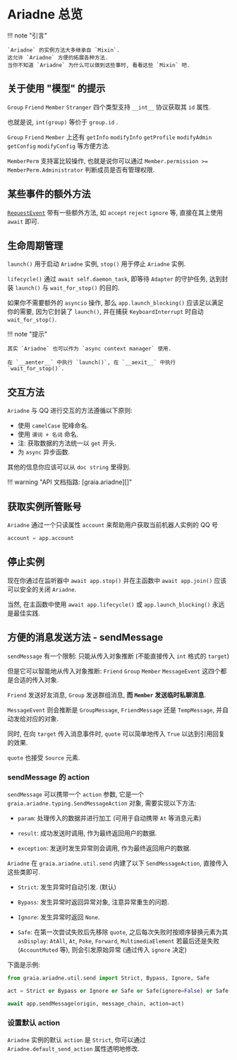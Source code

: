 # Ariadne 总览

!!! note "引言"

    `Ariadne` 的实例方法大多继承自 `Mixin`.
    这允许 `Ariadne` 方便的拓展各种方法.
    当你不知道 `Ariadne` 为什么可以做到这些事时, 看看这些 `Mixin` 吧.

## 关于使用 "模型" 的提示

`Group` `Friend` `Member` `Stranger` 四个类型支持 `__int__` 协议获取其 `id` 属性.

也就是说, `int(group)` 等价于 `group.id` .

`Group` `Friend` `Member` 上还有 `getInfo` `modifyInfo` `getProfile` `modifyAdmin` `getConfig` `modifyConfig` 等方便方法.

`MemberPerm` 支持富比较操作, 也就是说你可以通过 `Member.permission >= MemberPerm.Administrator` 判断成员是否有管理权限.

## 某些事件的额外方法

[`RequestEvent`](https://github.com/GraiaProject/Ariadne/blob/master/src/graia/ariadne/event/mirai.py#L773)
带有一些额外方法, 如 `accept` `reject` `ignore` 等, 直接在其上使用 `await` 即可.

## 生命周期管理

`launch()` 用于启动 `Ariadne` 实例, `stop()` 用于停止 `Ariadne` 实例.

`lifecycle()` 通过 `await self.daemon_task`, 即等待 `Adapter` 的守护任务, 达到封装 `launch()` 与 `wait_for_stop()` 的目的.

如果你不需要额外的 `asyncio` 操作, 那么 `app.launch_blocking()` 应该足以满足你的需要, 因为它封装了 `launch()`, 并在捕获 `KeyboardInterrupt` 时自动 `wait_for_stop()`.

!!! note "提示"

    其实 `Ariadne` 也可以作为 `async context manager` 使用.

    在 `__aenter__` 中执行 `launch()`, 在 `__aexit__` 中执行 `wait_for_stop()`.

## 交互方法

`Ariadne` 与 QQ 进行交互的方法遵循以下原则:

- 使用 `camelCase` 驼峰命名.
- 使用 `谓词 + 名词` 命名.
- 注: 获取数据的方法统一以 `get` 开头.
- 为 `async` 异步函数.

其他的信息你应该可以从 `doc string` 里得到.

!!! warning "API 文档指路: [graia.ariadne][]"

## 获取实例所管账号

`Ariadne` 通过一个只读属性 `account` 来帮助用户获取当前机器人实例的 QQ 号

```python
account = app.account
```

## 停止实例

现在你通过在监听器中 `await app.stop()` 并在主函数中 `await app.join()` 应该可以安全的关闭 `Ariadne`.

当然, 在主函数中使用 `await app.lifecycle()` 或 `app.launch_blocking()` 永远是最佳实践.

## 方便的消息发送方法 - sendMessage

`sendMessage` 有一个限制: 只能从传入对象推断 (不能直接传入 `int` 格式的 `target`)

但是它可以智能地从传入对象推断: `Friend` `Group` `Member` `MessageEvent` 这四个都是合适的传入对象.

`Friend` 发送好友消息, `Group` 发送群组消息, **而 `Member` 发送临时私聊消息**.

`MessageEvent` 则会推断是 `GroupMessage`, `FriendMessage` 还是 `TempMessage`, 并自动发给对应的对象.

同时, 在向 `target` 传入消息事件时, `quote` 可以简单地传入 `True` 以达到引用回复的效果.

`quote` 也接受 `Source` 元素.

### sendMessage 的 action

`sendMessage` 可以携带一个 `action` 参数,
它是一个 `graia.ariadne.typing.SendMessageAction` 对象, 需要实现以下方法:

- `param`: 处理传入的数据并进行加工 (可用于自动携带 `At` 等消息元素)

- `result`: 成功发送时调用, 作为最终返回用户的数据.

- `exception`: 发送时发生异常则会调用, 作为最终返回用户的数据.

`Ariadne` 在 `graia.ariadne.util.send` 内建了以下 `SendMessageAction`, 直接传入这些类即可.

- `Strict`: 发生异常时自动引发. (默认)

- `Bypass`: 发生异常时返回异常对象, 注意异常重生的问题.

- `Ignore`: 发生异常时返回 `None`.

- `Safe`: 在第一次尝试失败后先移除 `quote`,
之后每次失败时按顺序替换元素为其 `asDisplay`: `AtAll`, `At`, `Poke`, `Forward`, `MultimediaElement`
若最后还是失败 (`AccountMuted` 等), 则会引发原始异常 (通过传入 `ignore` 决定)

下面是示例:

```py
from graia.ariadne.util.send import Strict, Bypass, Ignore, Safe

act = Strict or Bypass or Ignore or Safe or Safe(ignore=False) or Safe(ignore=True) # 看你怎么选择

await app.sendMessage(origin, message_chain, action=act)
```

### 设置默认 action

`Ariadne` 实例的默认 `action` 是 `Strict`, 你可以通过 `Ariadne.default_send_action` 属性透明地修改.